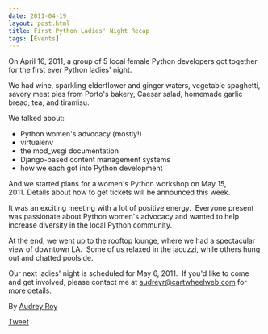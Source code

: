 ```yaml
---
date: 2011-04-19
layout: post.html
title: First Python Ladies' Night Recap
tags: [Events]
---
```


On April 16, 2011, a group of 5 local female Python developers got together for the first ever Python ladies' night.

We had wine, sparkling elderflower and ginger waters, vegetable spaghetti, savory meat pies from Porto's bakery, Caesar salad, homemade garlic bread, tea, and tiramisu.

We talked about:

-   Python women's advocacy (mostly!)
-   virtualenv
-   the mod\_wsgi documentation
-   Django-based content management systems
-   how we each got into Python development

And we started plans for a women's Python workshop on May 15, 2011. Details about how to get tickets will be announced this week.

It was an exciting meeting with a lot of positive energy.  Everyone present was passionate about Python women's advocacy and wanted to help increase diversity in the local Python community.

At the end, we went up to the rooftop lounge, where we had a spectacular view of downtown LA.  Some of us relaxed in the jacuzzi, while others hung out and chatted poolside.

Our next ladies' night is scheduled for May 6, 2011.  If you'd like to come and get involved, please contact me at [audreyr@cartwheelweb.com](mailto:audreyr@cartwheelweb.com) for more details.

By [Audrey Roy](https://twitter.com/audreyr "AudreyR | Twitter")

[Tweet](https://twitter.com/share)